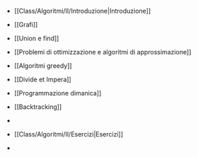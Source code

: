 - [[Class/Algoritmi/II/Introduzione|Introduzione]]
- [[Grafi]]
- [[Union e find]]
- [[Problemi di ottimizzazione e algoritmi di approssimazione]]
- [[Algoritmi greedy]]
- [[Divide et Impera]]
- [[Programmazione dimanica]]
- [[Backtracking]]
- 

- [[Class/Algoritmi/II/Esercizi|Esercizi]]
- 